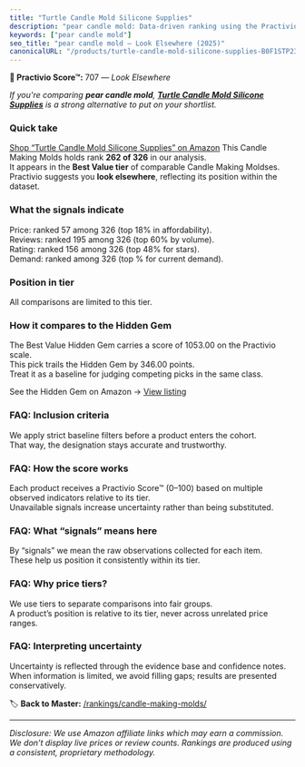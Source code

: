 ```yaml
---
title: "Turtle Candle Mold Silicone Supplies"
description: "pear candle mold: Data-driven ranking using the Practivio Score™. Positioned by quality, value, demand, findability, momentum."
keywords: ["pear candle mold"]
seo_title: "pear candle mold — Look Elsewhere (2025)"
canonicalURL: "/products/turtle-candle-mold-silicone-supplies-B0F1STP23H/"
---
```


**🚫 Practivio Score™:** 707 — _Look Elsewhere_


*If you're comparing **pear candle mold**, **[Turtle Candle Mold Silicone Supplies](https://www.amazon.com/dp/B0F1STP23H?tag=practivio-20)** is a strong alternative to put on your shortlist.*
### Quick take
[Shop “Turtle Candle Mold Silicone Supplies” on Amazon](https://www.amazon.com/dp/B0F1STP23H?tag=practivio-20)
This Candle Making Molds holds rank **262 of 326** in our analysis.  
It appears in the **Best Value tier** of comparable Candle Making Moldses.  
Practivio suggests you **look elsewhere**, reflecting its position within the dataset.

### What the signals indicate
Price: ranked 57 among 326 (top 18% in affordability).  
Reviews: ranked 195 among 326 (top 60% by volume).  
Rating: ranked 156 among 326 (top 48% for stars).  
Demand: ranked  among 326 (top % for current demand).

### Position in tier
All comparisons are limited to this tier.

### How it compares to the Hidden Gem
The Best Value Hidden Gem carries a score of 1053.00 on the Practivio scale.  
This pick trails the Hidden Gem by 346.00 points.  
Treat it as a baseline for judging competing picks in the same class.  

See the Hidden Gem on Amazon → [View listing](https://www.amazon.com/dp/B07PM3XRXY?tag=practivio-20)

### FAQ: Inclusion criteria
We apply strict baseline filters before a product enters the cohort.  
That way, the designation stays accurate and trustworthy.

### FAQ: How the score works
Each product receives a Practivio Score™ (0–100) based on multiple observed indicators relative to its tier.  
Unavailable signals increase uncertainty rather than being substituted.

### FAQ: What “signals” means here
By “signals” we mean the raw observations collected for each item.  
These help us position it consistently within its tier.

### FAQ: Why price tiers?
We use tiers to separate comparisons into fair groups.  
A product’s position is relative to its tier, never across unrelated price ranges.

### FAQ: Interpreting uncertainty
Uncertainty is reflected through the evidence base and confidence notes.  
When information is limited, we avoid filling gaps; results are presented conservatively.


🏷️ **Back to Master:** [/rankings/candle-making-molds/](/rankings/candle-making-molds/)

---
_Disclosure: We use Amazon affiliate links which may earn a commission. We don’t display live prices or review counts. Rankings are produced using a consistent, proprietary methodology._

